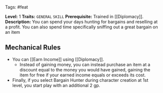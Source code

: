 Tags: #feat 

**Level:** 1
**Traits:** `GENERAL` `SKILL`
**Prerequisite:** Trained in [[Diplomacy]].
**Description:** You can spend your days hunting for bargains and reselling at a profit. You can also spend time specifically sniffing out a great bargain on an item
## Mechanical Rules

- You can [[Earn Income]] using [[Diplomacy]].
	- Instead of gaining money, you can instead purchase an item at a discount equal to the money you would have gained, gaining the item for free if your earned income equals or exceeds its cost. 
- Finally, if you select Bargain Hunter during character creation at 1st level, you start play with an additional 2 gp.